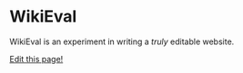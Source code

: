 # WikiEval

WikiEval is an experiment in writing a *truly* editable website.

[Edit this page!](#edit/md/Home)
